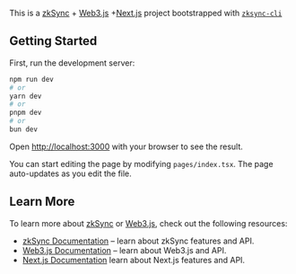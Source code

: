 This is a [zkSync](https://zksync.io) + [Web3.js](https://web3js.org/) +[Next.js](https://nextjs.org/) project bootstrapped with [`zksync-cli`](https://github.com/matter-labs/zksync-cli)

## Getting Started

First, run the development server:

```bash
npm run dev
# or
yarn dev
# or
pnpm dev
# or
bun dev
```

Open [http://localhost:3000](http://localhost:3000) with your browser to see the result.

You can start editing the page by modifying `pages/index.tsx`. The page auto-updates as you edit the file.


## Learn More

To learn more about [zkSync](https://zksync.io) or [Web3.js](https://web3js.org/), check out the following resources:

- [zkSync Documentation](https://era.zksync.io/docs/dev) – learn about zkSync features and API.
- [Web3.js Documentation](https://docs.web3js.org/) – learn about Web3.js and API.
- [Next.js Documentation](https://nextjs.org/docs) learn about Next.js features and API.
